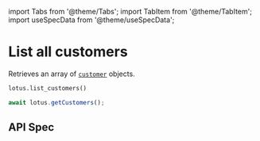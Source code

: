 import Tabs from '@theme/Tabs';
import TabItem from '@theme/TabItem';
import useSpecData from '@theme/useSpecData';

# List all customers

Retrieves an array of [`customer`](./customer-object#customer-object) objects.

<Tabs>
<TabItem value="py" label="Python">

```python
lotus.list_customers()
```

</TabItem>
<TabItem value="ts" label="Typescript">

```jsx
await lotus.getCustomers();
```

</TabItem>
</Tabs>

## API Spec

<ApiDocMdx id="get_customers" />
